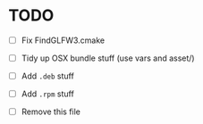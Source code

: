 # TODO

- [ ] Fix FindGLFW3.cmake
- [ ] Tidy up OSX bundle stuff (use vars and asset/)
- [ ] Add `.deb` stuff
- [ ] Add `.rpm` stuff
- [ ] Remove this file

